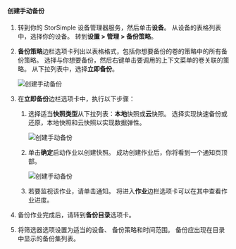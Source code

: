 
<!--author=alkohli last changed: 01/20/2017-->

#### <a name="to-create-a-manual-backup"></a>创建手动备份

1. 转到你的 StorSimple 设备管理器服务，然后单击**设备**。 从设备的表格列表中，选择你的设备。 转到**设置 > 管理 > 备份策略**。

2. **备份策略**边栏选项卡列出以表格格式，包括你想要备份的卷的策略中的所有备份策略。 选择与你想要备份，然后右键单击要调用的上下文菜单的卷关联的策略。 从下拉列表中，选择**立即备份**。

    ![创建手动备份](./media/storsimple-8000-create-manual-backup/createmanualbu1.png)

3. 在**立即备份**边栏选项卡中，执行以下步骤：

    1. 选择适当**快照类型**从下拉列表：**本地**快照或**云**快照。 选择实现快速备份或还原，本地快照和云快照以实现数据弹性。

        ![创建手动备份](./media/storsimple-8000-create-manual-backup/createmanualbu2.png)

    2. 单击**确定**启动作业以创建快照。 成功创建作业后，你将看到一个通知页顶部。

        ![创建手动备份](./media/storsimple-8000-create-manual-backup/createmanualbu4.png)

    3. 若要监视该作业，请单击通知。 将进入**作业**边栏选项卡可以在其中查看作业进度。


5. 备份作业完成后，请转到**备份目录**选项卡。

6. 将筛选器选项设置为适当的设备、 备份策略和时间范围。 备份应出现在目录中显示的备份集列表。

